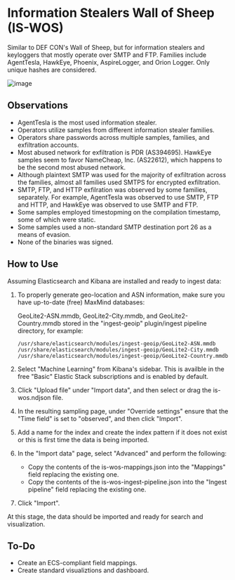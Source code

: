 # Information Stealers Wall of Sheep (IS-WOS)

Similar to DEF CON's Wall of Sheep, but for information stealers and keyloggers that mostly operate over SMTP and FTP. Families include AgentTesla, HawkEye, Phoenix, AspireLogger, and Orion Logger. Only unique hashes are considered.

![image](https://github.com/ditekshen/is-wos/raw/master/img/dashboard.jpg)

## Observations

- AgentTesla is the most used information stealer.
- Operators utilize samples from different information stealer families.
- Operators share passwords across multiple samples, families, and exfiltration accounts.
- Most abused network for exfiltration is PDR (AS394695). HawkEye samples seem to favor NameCheap, Inc. (AS22612), which happens to be the second most abused network.
- Although plaintext SMTP was used for the majority of exfiltration across the families, almost all families used SMTPS for encrypted exfiltration.
- SMTP, FTP, and HTTP exfilration was observed by some families, separately. For example, AgentTesla was observed to use SMTP, FTP and HTTP, and HawkEye was observed to use SMTP and FTP.
- Some samples employed timestopming on the compilation timestamp, some of which were static.
- Some samples used a non-standard SMTP destination port 26 as a means of evasion.
- None of the binaries was signed.

## How to Use

Assuming Elasticsearch and Kibana are installed and ready to ingest data:

1. To properly generate geo-location and ASN information, make sure you have up-to-date (free) MaxMind databases:

    GeoLite2-ASN.mmdb, GeoLite2-City.mmdb, and GeoLite2-Country.mmdb stored in the "ingest-geoip" plugin/ingest pipeline directory, for example:

    ```
    /usr/share/elasticsearch/modules/ingest-geoip/GeoLite2-ASN.mmdb
    /usr/share/elasticsearch/modules/ingest-geoip/GeoLite2-City.mmdb
    /usr/share/elasticsearch/modules/ingest-geoip/GeoLite2-Country.mmdb
    ```

2. Select "Machine Learning" from Kibana's sidebar. This is availble in the free "Basic" Elastic Stack subscriptions and is enabled by default.
3. Click "Upload file" under "Import data", and then select or drag the is-wos.ndjson file.
4. In the resulting sampling page, under "Override settings" ensure that the "Time field" is set to "observed", and then click "Import".
5. Add a name for the index and create the index pattern if it does not exist or this is first time the data is being imported.
5. In the "Import data" page, select "Advanced" and perform the following:
   - Copy the contents of the is-wos-mappings.json into the "Mappings" field replacing the existing one.
   - Copy the contents of the is-wos-ingest-pipeline.json into the "Ingest pipeline" field replacing the existing one.
6. Click "Import".

At this stage, the data should be imported and ready for search and visualization.

## To-Do

- Create an ECS-compliant field mappings.
- Create standard visualiztions and dashboard.

